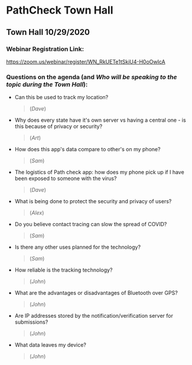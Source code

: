# PathCheck Town Hall 

## Town Hall 10/29/2020
### Webinar Registration Link: 
https://zoom.us/webinar/register/WN_RkUETe1tSkiU4-H0oOwIcA

### Questions on the agenda (and _Who will be speaking to the topic during the Town Hall_):
* Can this be used to track my location? 
     > (_Dave_)

* Why does every state have it's own server vs having a central one - is this because of privacy or security? 
     > (_Art_)

* How does this app's data compare to other's on my phone? 
     > (_Sam_)
     
* The logistics of Path check app: how does my phone pick up if I have been exposed to someone with the virus? 
     > (_Dave_)

* What is being done to protect the security and privacy of users?
     > (_Alex_)

* Do you believe contact tracing can slow the spread of COVID?
     > (_Sam_)

* Is there any other uses planned for the technology? 
     > (_Sam_)

* How reliable is the tracking technology?
     > (_John_)

* What are the advantages or disadvantages of Bluetooth over GPS?
     > (_John_)

* Are IP addresses stored by the notification/verification server for submissions?
     > (_John_)

* What data leaves my device?
     >  (_John_)
